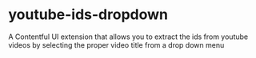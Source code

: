 # youtube-ids-dropdown
A Contentful UI extension that allows you to extract the ids from youtube videos by selecting the proper video title from a drop down menu
